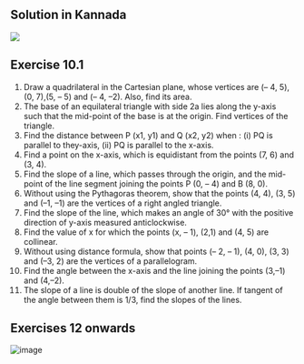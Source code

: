 ## Solution in Kannada
[![](https://img.youtube.com/vi/S-X2O7dHeCs/0.jpg)](https://www.youtube.com/watch?v=S-X2O7dHeCs)

## Exercise 10.1
1. Draw a quadrilateral in the Cartesian plane, whose vertices are (– 4, 5), (0, 7),(5, – 5) and (– 4, –2). Also, find its area.
2. The base of an equilateral triangle with side 2a lies along the y-axis such that the
mid-point of the base is at the origin. Find vertices of the triangle.
3. Find the distance between P (x1, y1) and Q (x2, y2) when : (i) PQ is parallel to they-axis, (ii) PQ is parallel to the x-axis.
4. Find a point on the x-axis, which is equidistant from the points (7, 6) and (3, 4).
5. Find the slope of a line, which passes through the origin, and the mid-point of the line segment joining the points P (0, – 4) and B (8, 0).
6. Without using the Pythagoras theorem, show that the points (4, 4), (3, 5) and (–1, –1) are the vertices of a right angled triangle.
7. Find the slope of the line, which makes an angle of 30° with the positive direction of y-axis measured anticlockwise.
8. Find the value of x for which the points (x, – 1), (2,1) and (4, 5) are collinear.
9. Without using distance formula, show that points (– 2, – 1), (4, 0), (3, 3) and (–3, 2) are the vertices of a parallelogram.
10. Find the angle between the x-axis and the line joining the points (3,–1) and (4,–2).
11. The slope of a line is double of the slope of another line. If tangent of the angle between them is 1/3, find the slopes of the lines.

## Exercises 12 onwards
![image](https://user-images.githubusercontent.com/20998959/147888911-4165ad24-9001-4764-ac97-52da5b52e75c.png)
